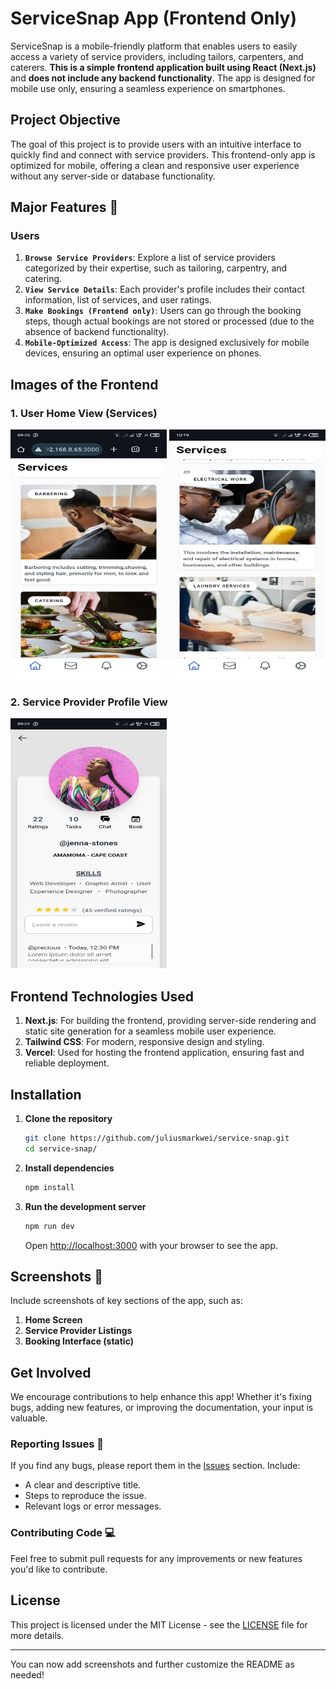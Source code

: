 # ServiceSnap App (Frontend Only)

ServiceSnap is a mobile-friendly platform that enables users to easily access a variety of service providers, including tailors, carpenters, and caterers. **This is a simple frontend application built using React (Next.js)** and **does not include any backend functionality**. The app is designed for mobile use only, ensuring a seamless experience on smartphones.

## Project Objective

The goal of this project is to provide users with an intuitive interface to quickly find and connect with service providers. This frontend-only app is optimized for mobile, offering a clean and responsive user experience without any server-side or database functionality.

## Major Features 📱

### Users

1. **`Browse Service Providers`**: Explore a list of service providers categorized by their expertise, such as tailoring, carpentry, and catering.
2. **`View Service Details`**: Each provider's profile includes their contact information, list of services, and user ratings.
3. **`Make Bookings (Frontend only)`**: Users can go through the booking steps, though actual bookings are not stored or processed (due to the absence of backend functionality).
4. **`Mobile-Optimized Access`**: The app is designed exclusively for mobile devices, ensuring an optimal user experience on phones.

## Images of the Frontend

### 1. User Home View (Services)

<img src="./public/services.jpeg" width="250px" height="400px" />
<img src="./public/services 2.jpeg" width="250px" height="400px" />

### 2. Service Provider Profile View

<img src="./public/service.jpeg" width="250px" height="400px"></img>

## Frontend Technologies Used

1. **Next.js**: For building the frontend, providing server-side rendering and static site generation for a seamless mobile user experience.
2. **Tailwind CSS**: For modern, responsive design and styling.
3. **Vercel**: Used for hosting the frontend application, ensuring fast and reliable deployment.

## Installation

1. **Clone the repository**

    ```bash
    git clone https://github.com/juliusmarkwei/service-snap.git
    cd service-snap/
    ```

2. **Install dependencies**

    ```bash
    npm install
    ```

3. **Run the development server**

    ```bash
    npm run dev
    ```

    Open [http://localhost:3000](http://localhost:3000) with your browser to see the app.

## Screenshots 📸

Include screenshots of key sections of the app, such as:

1. **Home Screen**
2. **Service Provider Listings**
3. **Booking Interface (static)**

## Get Involved

We encourage contributions to help enhance this app! Whether it's fixing bugs, adding new features, or improving the documentation, your input is valuable.

### Reporting Issues 🚩

If you find any bugs, please report them in the [Issues](https://github.com/juliusmarkwei/service-snap/issues) section. Include:

-   A clear and descriptive title.
-   Steps to reproduce the issue.
-   Relevant logs or error messages.

### Contributing Code 💻

Feel free to submit pull requests for any improvements or new features you'd like to contribute.

## License

This project is licensed under the MIT License - see the [LICENSE](LICENSE) file for more details.

---

You can now add screenshots and further customize the README as needed!
